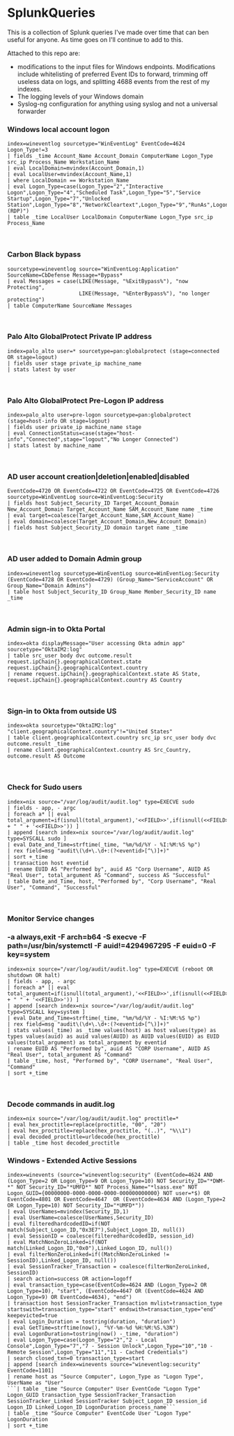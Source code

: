 # SplunkQueries

This is a collection of Splunk queries I've made over time that can ben useful for anyone. As time goes on I'll continue to add to this.

Attached to this repo are:
 - modifications to the input files for Windows endpoints. Modifications include whitelisting of preferred Event IDs to forward, trimming off useless data on logs, and splitting 4688 events from the rest of my indexes. 
 - The logging levels of your Windows domain
 - Syslog-ng configuration for anything using syslog and not a universal forwarder

### Windows local account logon
```
index=wineventlog sourcetype="WinEventLog" EventCode=4624 Logon_Type!=3
| fields _time Account_Name Account_Domain ComputerName Logon_Type src_ip Process_Name Workstation_Name
| eval LocalDomain=mvindex(Account_Domain,1)
| eval LocalUser=mvindex(Account_Name,1)
| where LocalDomain == Workstation_Name
| eval Logon_Type=case(Logon_Type="2","Interactive Logon",Logon_Type="4","Scheduled Task",Logon_Type="5","Service Startup",Logon_Type="7","Unlocked Station",Logon_Type="8","NetworkCleartext",Logon_Type="9","RunAs",Logon_Type="10","RemoteInteractive (RDP)")
| table _time LocalUser LocalDomain ComputerName Logon_Type src_ip Process_Name
```
<br />

### Carbon Black bypass  
```
sourcetype=wineventlog source="WinEventLog:Application" SourceName=CbDefense Message=*Bypass*
| eval Messages = case(LIKE(Message, "%ExitBypass%"), "now Protecting",
                       LIKE(Message, "%EnterBypass%"), "no longer protecting")
| table ComputerName SourceName Messages
```
<br />

### Palo Alto GlobalProtect Private IP address
```
index=palo_alto user=* sourcetype=pan:globalprotect (stage=connected OR stage=logout)
| fields user stage private_ip machine_name
| stats latest by user
```
<br />

### Palo Alto GlobalProtect Pre-Logon IP address
```
index=palo_alto user=pre-logon sourcetype=pan:globalprotect (stage=host-info OR stage=logout)
| fields user private_ip machine_name stage
| eval ConnectionStatus=case(stage="host-info","Connected",stage="logout","No Longer Connected")
| stats latest by machine_name
```
<br />

### AD user account creation|deletion|enabled|disabled
```
EventCode=4720 OR EventCode=4722 OR EventCode=4725 OR EventCode=4726 sourcetype=WinEventLog source=WinEventLog:Security
| fields host Subject_Security_ID Target_Account_Domain New_Account_Domain Target_Account_Name SAM_Account_Name name _time
| eval target=coalesce(Target_Account_Name,SAM_Account_Name)
| eval domain=coalesce(Target_Account_Domain,New_Account_Domain)
| fields host Subject_Security_ID domain target name _time
```
<br />

### AD user added to Domain Admin group
```
index=wineventlog sourcetype=WinEventLog source=WinEventLog:Security (EventCode=4728 OR EventCode=4729) (Group_Name="ServiceAccount" OR Group_Name="Domain Admins")
| table host Subject_Security_ID Group_Name Member_Security_ID name _time
```
<br />

### Admin sign-in to Okta Portal
```
index=okta displayMessage="User accessing Okta admin app" sourcetype="OktaIM2:log"
| table src_user body dvc outcome.result request.ipChain{}.geographicalContext.state request.ipChain{}.geographicalContext.country
| rename request.ipChain{}.geographicalContext.state AS State, request.ipChain{}.geographicalContext.country AS Country
```
<br />

### Sign-in to Okta from outside US
```
index=okta sourcetype="OktaIM2:log" "client.geographicalContext.country"!="United States"
| table client.geographicalContext.country src_ip src_user body dvc outcome.result _time
| rename client.geographicalContext.country AS Src_Country, outcome.result AS Outcome
```

<br />

### Check for Sudo users
```
index=nix source="/var/log/audit/audit.log" type=EXECVE sudo
| fields - app, - argc
| foreach a* [| eval total_argument=if(isnull(total_argument),'<<FIELD>>',if(isnull(<<FIELD>>),total_argument,total_argument + " " + '<<FIELD>>')) ]
| append [search index=nix source="/var/log/audit/audit.log" type=SYSCALL sudo ]
| eval Date_and_Time=strftime(_time, "%m/%d/%Y - %I:%M:%S %p") 
| rex field=msg "audit\(\d+\.\d+:(?<eventid>[^\)]+)"
| sort +_time
| transaction host eventid
| rename EUID AS "Performed by", auid AS "Corp Username", AUID AS "Real User", total_argument AS "Command", success AS "Successful"
| table Date_and_Time, host, "Performed by", "Corp Username", "Real User", "Command", "Successful"
```
<br />

### Monitor Service changes
### -a always,exit -F arch=b64 -S execve -F path=/usr/bin/systemctl -F auid!=4294967295 -F euid=0 -F key=system
```
index=nix source="/var/log/audit/audit.log" type=EXECVE (reboot OR shutdown OR halt)
| fields - app, - argc
| foreach a* [| eval total_argument=if(isnull(total_argument),'<<FIELD>>',if(isnull(<<FIELD>>),total_argument,total_argument + " " + '<<FIELD>>')) ]
| append [search index=nix source="/var/log/audit/audit.log" type=SYSCALL key=system ]
| eval Date_and_Time=strftime(_time, "%m/%d/%Y - %I:%M:%S %p") 
| rex field=msg "audit\(\d+\.\d+:(?<eventid>[^\)]+)"
| stats values(_time) as _time values(host) as host values(type) as types values(auid) as auid values(AUID) as AUID values(EUID) as EUID values(total_argument) as total_argument by eventid
| rename EUID AS "Performed by", auid AS "CORP Username", AUID AS "Real User", total_argument AS "Command"
| table _time, host, "Performed by", "CORP Username", "Real User", "Command"
| sort +_time
```
<br />

### Decode commands in audit.log
```
index=nix source="/var/log/audit/audit.log" proctitle=*
| eval hex_proctitle=replace(proctitle, "00", "20")
| eval hex_proctitle=replace(hex_proctitle, "(..)", "%\\1")
| eval decoded_proctitle=urldecode(hex_proctitle)
| table _time host decoded_proctitle
```
### Windows - Extended Active Sessions
```
index=winevents (source="wineventlog:security" (EventCode=4624 AND (Logon_Type=2 OR Logon_Type=9 OR Logon_Type=10) NOT Security_ID="*DWM-*" NOT Security_ID="*UMFD*" NOT Process_Name="*lsass.exe" NOT Logon_GUID={00000000-0000-0000-0000-000000000000} NOT user=*$) OR EventCode=4801 OR EventCode=4647  OR (EventCode=4634 AND (Logon_Type=2 OR Logon_Type=10) NOT Security_ID="*UMFD*"))
| eval UserNames=mvindex(Security_ID,1)
| eval UserName=coalesce(UserNames,Security_ID)
| eval filteredhardcodedID=if(NOT match(Subject_Logon_ID,"0x3E7"),Subject_Logon_ID, null())
| eval SessionID = coalesce(filteredhardcodedID, session_id)
| eval MatchNonZeroLinked=if(NOT match(Linked_Logon_ID,"0x0"),Linked_Logon_ID, null())
| eval filterNonZeroLinked=if((MatchNonZeroLinked != SessionID),Linked_Logon_ID, null())
| eval SessionTracker_Transaction = coalesce(filterNonZeroLinked, SessionID)
| search action=success OR action=logoff
| eval transaction_type=case(EventCode=4624 AND (Logon_Type=2 OR Logon_Type=10), "start", (EventCode=4647 OR (EventCode=4624 AND Logon_Type=9) OR EventCode=4634), "end")
| transaction host SessionTracker_Transaction mvlist=transaction_type startswith=transaction_type="start" endswith=transaction_type="end" keepevicted=true
| eval Login_Duration = tostring(duration, "duration")
| eval GetTime=strftime(now(), "%Y-%m-%d %H:%M:%S.%3N")
| eval LogonDuration=tostring(now() -_time, "duration")
| eval Logon_Type=case(Logon_Type="2","2 - Local Console",Logon_Type="7","7 - Session Unlock",Logon_Type="10","10 - Remote Session",Logon_Type="11","11 - Cached Credentials")
| search closed_txn=0 transaction_type=start
| append [search index=winevents source="wineventlog:security" EventCode=1101]
| rename host as "Source Computer", Logon_Type as "Logon Type", UserName as "User"
```| table _time "Source Computer" User EventCode "Logon Type" Logon_GUID transaction_type SessionTracker_Transaction SessionTracker_Linked SessionTracker Subject_Logon_ID session_id Logon_ID Linked_Logon_ID LogonDuration process_name```
| table _time "Source Computer" EventCode User "Logon Type" LogonDuration
| sort +_time
```
